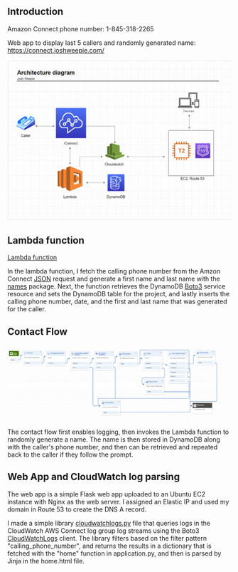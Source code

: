 Introduction
------------

Amazon Connect phone number: 1-845-318-2265

Web app to display last 5 callers and randomly generated name: https://connect.joshweepie.com/

![Contact Flow](https://github.com/JoshWeepie/amazon_connect/blob/main/architecture.PNG)

Lambda function
-------------
[Lambda function](https://github.com/JoshWeepie/amazon_connect/blob/main/lambda/lambda.py)

In the lambda function, I fetch the calling phone number from the Amzon Connect [JSON](https://docs.aws.amazon.com/connect/latest/adminguide/connect-lambda-functions.html#function-contact-flow) request and
generate a first name and last name with the [names](https://pypi.org/project/names/) package. Next, the function retrieves the DynamoDB [Boto3](https://boto3.amazonaws.com/v1/documentation/api/latest/guide/dynamodb.html) service resource 
and sets the DynamoDB table for the project, and lastly inserts the calling phone number, date, and the first and last name that was generated for the caller.

Contact Flow
-------------
![Contact Flow](https://github.com/JoshWeepie/amazon_connect/blob/main/contact_flow.PNG)

The contact flow first enables logging, then invokes the Lambda function to randomly generate a name. The name is then stored in DynamoDB along with the caller's phone number,
and then can be retrieved and repeated back to the caller if they follow the prompt.

Web App and CloudWatch log parsing
-------------
The web app is a simple Flask web app uploaded to an Ubuntu EC2 instance with Nginx as the web server. I assigned an Elastic IP and used my domain in Route 53 to create the DNS A record. 

I made a simple library [cloudwatchlogs.py](https://github.com/JoshWeepie/amazon_connect/blob/main/flask-app/cloudwatchlogs.py) file that queries logs in the CloudWatch AWS Connect log group log streams using the Boto3 [CloudWatchLogs](https://boto3.amazonaws.com/v1/documentation/api/latest/reference/services/logs.html#cloudwatchlogs)
client. The library filters based on the filter pattern "calling_phone_number", and returns the results in a dictionary that is fetched with the 
"home" function in application.py, and then is parsed by Jinja in the home.html file.
